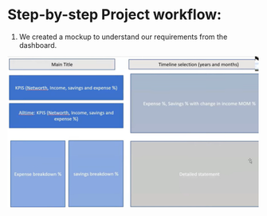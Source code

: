 # Step-by-step Project workflow:

1. We created a mockup to understand our requirements from the dashboard.
   
<img src="https://github.com/prashantsingh8962/Personal_Finance_Analysis/blob/main/Resources/Mockup.png" class="center">





